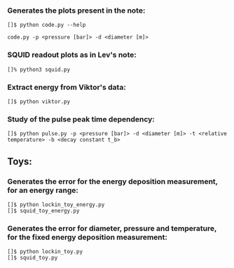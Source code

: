 
### Generates the plots present in the note:
```
[]$ python code.py --help

code.py -p <pressure [bar]> -d <diameter [m]>
```

### SQUID readout plots as in Lev's note:
```
[]% python3 squid.py
```

### Extract energy from Viktor's data:
```
[]$ python viktor.py
```

### Study of the pulse peak time dependency:
```
[]$ python pulse.py -p <pressure [bar]> -d <diameter [m]> -t <relative temperature> -b <decay constant t_b>
```

## Toys:

### Generates the error for the energy deposition measurement, for an energy range:
```
[]$ python lockin_toy_energy.py
[]$ squid_toy_energy.py
```

### Generates the error for diameter, pressure and temperature, for the fixed energy deposition measurement:
```
[]$ python lockin_toy.py
[]$ squid_toy.py
```


